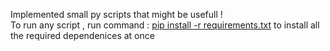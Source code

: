 Implemented small py scripts that might be usefull !
<br>
To run any script , run command : <ins>pip install -r requirements.txt</ins> to install all the required dependenices at once
